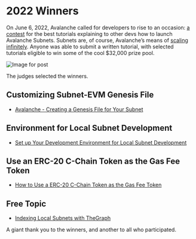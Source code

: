 # 2022 Winners

On June 6, 2022, Avalanche called for developers to rise to an occasion: [a
contest](https://medium.com/avalancheavax/avalanche-launches-subnet-tutorial-contest-with-32k-in-prizes-e8c81c731f2a)
for the best tutorials explaining to other devs how to launch Avalanche Subnets.
Subnets are, of course, Avalanche’s means of [scaling
infinitely](https://medium.com/avalancheavax/its-time-infinitely-scale-with-subnets-ab7cc91efa7f).
Anyone was able to submit a written tutorial, with selected tutorials eligible
to win some of the cool $32,000 prize pool.

![Image for post](/img/subnet-tutorial-winners.png)

The judges selected the winners.

## Customizing Subnet-EVM Genesis File

- [Avalanche - Creating a Genesis File for Your Subnet](./2022/avax-subnet-customization/README.md)

## Environment for Local Subnet Development

- [Set up Your Development Environment for Local Subnet Development](./2022/local-subnet-development/README.md)

## Use an ERC-20 C-Chain Token as the Gas Fee Token

- [How to Use a ERC-20 C-Chain Token as the Gas Fee Token](./2022/erc20-as-subnet-gas-token/README.md)

## Free Topic

- [Indexing Local Subnets with TheGraph](./2022/avalanche-theGraph-index/README.md)

A giant thank you to the winners, and another to all who participated.
